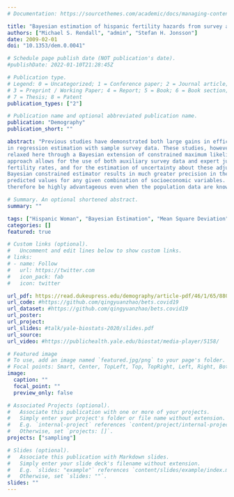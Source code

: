 ```yaml
---
# Documentation: https://sourcethemes.com/academic/docs/managing-content/

title: "Bayesian estimation of hispanic fertility hazards from survey and population data"
authors: ["Michael S. Rendall", "admin", "Stefan H. Jonsson"]
date: 2009-02-01
doi: "10.1353/dem.0.0041"

# Schedule page publish date (NOT publication's date).
#publishDate: 2022-01-10T21:28:45Z

# Publication type.
# Legend: 0 = Uncategorized; 1 = Conference paper; 2 = Journal article;
# 3 = Preprint / Working Paper; 4 = Report; 5 = Book; 6 = Book section;
# 7 = Thesis; 8 = Patent
publication_types: ["2"]

# Publication name and optional abbreviated publication name.
publication: "Demography"
publication_short: ""

abstract: "Previous studies have demonstrated both large gains in efficiency and reductions in bias by incorporating population information
in regression estimation with sample survey data. These studies, however, assumed that the population values are exact. This assumption is
relaxed here through a Bayesian extension of constrained maximum likelihood estimation applied to U.S. Hispanic fertility. The Bayesian
approach allows for the use of both auxiliary survey data and expert judgment in making adjustments to published Hispanic Population
fertility rates, and for the estimation of uncertainty about these adjustments. Compared with estimation from sample survey data only, the
Bayesian constrained estimator results in much greater precision in the age pattern of the baseline fertility hazard and therefore of the
predicted values for any given combination of socioeconomic variables. The use of population data in combination with survey data may
therefore be highly advantageous even when the population data are known to have significant levels of nonsampling error."

# Summary. An optional shortened abstract.
summary: ""

tags: ["Hispanic Woman", "Bayesian Estimation", "Mean Square Deviation", "Constraint Model", "Unconstrained Model"]
categories: []
featured: true

# Custom links (optional).
#   Uncomment and edit lines below to show custom links.
# links:
# - name: Follow
#   url: https://twitter.com
#   icon_pack: fab
#   icon: twitter

url_pdf: https://read.dukeupress.edu/demography/article-pdf/46/1/65/880050/65rendall.pdf
url_code: #https://github.com/qingyuanzhao/bets.covid19
url_dataset: #https://github.com/qingyuanzhao/bets.covid19
url_poster:
url_project:
url_slides: #talk/yale-biostats-2020/slides.pdf
url_source:
url_video: #https://publichealth.yale.edu/biostat/media-player/5158/

# Featured image
# To use, add an image named `featured.jpg/png` to your page's folder.
# Focal points: Smart, Center, TopLeft, Top, TopRight, Left, Right, BottomLeft, Bottom, BottomRight.
image:
  caption: ""
  focal_point: ""
  preview_only: false

# Associated Projects (optional).
#   Associate this publication with one or more of your projects.
#   Simply enter your project's folder or file name without extension.
#   E.g. `internal-project` references `content/project/internal-project/index.md`.
#   Otherwise, set `projects: []`.
projects: ["sampling"]

# Slides (optional).
#   Associate this publication with Markdown slides.
#   Simply enter your slide deck's filename without extension.
#   E.g. `slides: "example"` references `content/slides/example/index.md`.
#   Otherwise, set `slides: ""`.
slides: ""
---
```

